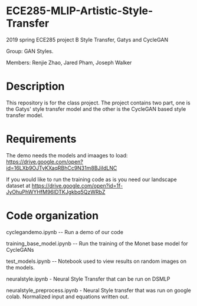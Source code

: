 # ECE285-MLIP-Artistic-Style-Transfer
2019 spring ECE285 project B Style Transfer, Gatys and CycleGAN

Group: GAN Styles.

Members: Renjie Zhao, Jared Pham, Joseph Walker


Description
===========
This repository is for the class project. The project contains two part, one is the Gatys' style transfer model and the other is the CycleGAN based style transfer model.


Requirements
============
The demo needs the models and imaages to load:
https://drive.google.com/open?id=16LXb9OJTyKXaqRBhCc9N31m8BJiIdLNC

If you would like to run the training code as is you need our landscape dataset at 
https://drive.google.com/open?id=1f-JyOhuPhWYHfM96IDTKJgkbq5QzWRbZ

Code organization
=================
cyclegandemo.ipynb -- Run a demo of our code 

training_base_model.ipynb -- Run the training of the Monet base model for CycleGANs

test_models.ipynb -- Notebook used to view results on random images on the models. 

neuralstyle.ipynb - Neural Style Transfer that can be run on DSMLP

neuralstyle_preprocess.ipynb - Neural Style transfer that was run on google colab. Normalized input and equations written out.

